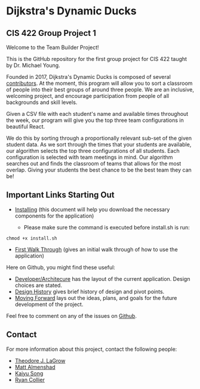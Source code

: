 # Dijkstra's Dynamic Ducks
## CIS 422 Group Project 1

Welcome to the Team Builder Project!

This is the GitHub repository for the first group project for CIS 422 taught by Dr. Michael Young.

Founded in 2017, Dijkstra's Dynamic Ducks is composed of several [contributors](https://github.com/tjlagrow/CIS-422-Group-Project-1/wiki/Contributors). 
At the moment, this program will allow you to sort a classroom of people into their best groups 
of around three people.  We are an inclusive, welcoming project, and encourage participation from 
people of all backgrounds and skill levels.

Given a CSV file with each student's name and available times throughout the week,
our program will give you the top three team configurations in beautiful React.

We do this by sorting through a proportionally relevant sub-set of the given student data.
As we sort through the times that your students are available, our algorithm selects the
top three configurations of all students. Each configuration is selected with team meetings
in mind. Our algorithm searches out and finds the classroom of teams that allows for the
most overlap. Giving your students the best chance to be the best team they can be!


## Important Links Starting Out

* [Installing](https://github.com/tjlagrow/CIS-422-Group-Project-1/wiki/Installation-Guide) (this document will help you download the necessary components for the application)

  * Please make sure the command is executed before install.sh is run:
```
chmod +x install.sh
```

* [First Walk Through](https://github.com/tjlagrow/CIS-422-Group-Project-1/wiki/User) (gives an initial walk through of how to use the application)


Here on Github, you might find these useful:

* [Developer/Architecure](https://github.com/tjlagrow/CIS-422-Group-Project-1/wiki/Developer-Architecture) has the layout of the current application.  Design choices are stated.
* [Design History](https://github.com/tjlagrow/CIS-422-Group-Project-1/wiki/Design-History) gives brief history of design and pivot points.
* [Moving Forward](https://github.com/tjlagrow/CIS-422-Group-Project-1/wiki/Moving-Forward) lays out the ideas, plans, and goals for the future development of the project.


Feel free to comment on any of the issues on [Github](https://github.com/tjlagrow/CIS-422-Group-Project-1/issues).

## Contact

For more information about this project, contact the following people: 
- [Theodore J. LaGrow](mailto:tlagrow@uoregon.edu)
- [Matt Almenshad](mailto:almensha@uoregon.edu)
- [Kaiyu Song](mailto:kaiyus@uoregon.edu)
- [Ryan Collier](mailto:fidgetyou@gmail.com)
